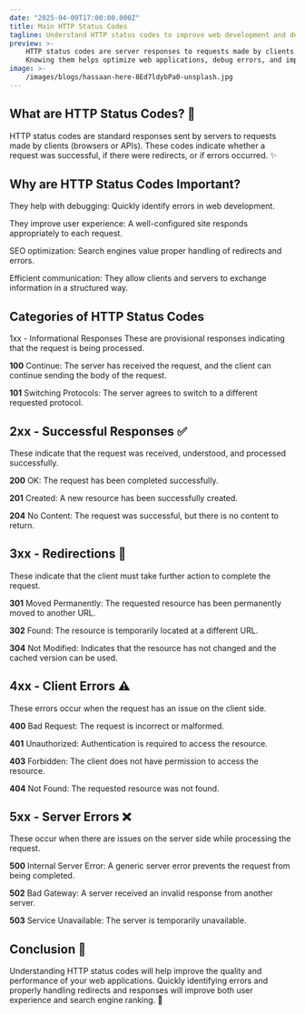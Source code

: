 ```yaml
---
date: "2025-04-09T17:00:00.000Z"
title: Main HTTP Status Codes
tagline: Understand HTTP status codes to improve web development and debugging.
preview: >-
    HTTP status codes are server responses to requests made by clients.
    Knowing them helps optimize web applications, debug errors, and improve user experience.
image: >-
    /images/blogs/hassaan-here-8Ed7ldybPa0-unsplash.jpg
---
```

## What are HTTP Status Codes? 🚀
HTTP status codes are standard responses sent by servers to requests made by clients (browsers or APIs). These codes indicate whether a request was successful, if there were redirects, or if errors occurred. ✨

## Why are HTTP Status Codes Important?
They help with debugging: Quickly identify errors in web development.

They improve user experience: A well-configured site responds appropriately to each request.

SEO optimization: Search engines value proper handling of redirects and errors.

Efficient communication: They allow clients and servers to exchange information in a structured way.

## Categories of HTTP Status Codes

1xx - Informational Responses
These are provisional responses indicating that the request is being processed.

**100** Continue: The server has received the request, and the client can continue sending the body of the request.

**101** Switching Protocols: The server agrees to switch to a different requested protocol.

## 2xx - Successful Responses ✅
These indicate that the request was received, understood, and processed successfully.

**200** OK: The request has been completed successfully.

**201** Created: A new resource has been successfully created.

**204** No Content: The request was successful, but there is no content to return.

## 3xx - Redirections 🔄
These indicate that the client must take further action to complete the request.

**301** Moved Permanently: The requested resource has been permanently moved to another URL.

**302** Found: The resource is temporarily located at a different URL.

**304** Not Modified: Indicates that the resource has not changed and the cached version can be used.

## 4xx - Client Errors ⚠️
These errors occur when the request has an issue on the client side.

**400** Bad Request: The request is incorrect or malformed.

**401** Unauthorized: Authentication is required to access the resource.

**403** Forbidden: The client does not have permission to access the resource.

**404** Not Found: The requested resource was not found.

## 5xx - Server Errors ❌
These occur when there are issues on the server side while processing the request.

**500** Internal Server Error: A generic server error prevents the request from being completed.

**502** Bad Gateway: A server received an invalid response from another server.

**503** Service Unavailable: The server is temporarily unavailable.

## Conclusion 🏁
Understanding HTTP status codes will help improve the quality and performance of your web applications. Quickly identifying errors and properly handling redirects and responses will improve both user experience and search engine ranking. 🚀



